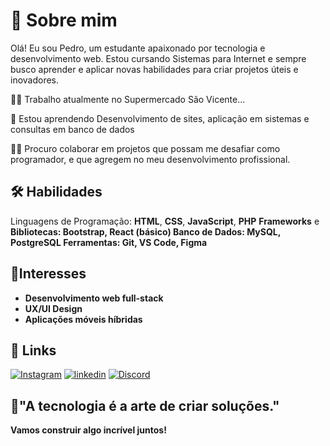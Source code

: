 
# 🚀 Sobre mim
Olá! Eu sou Pedro, um estudante apaixonado por tecnologia e desenvolvimento web. Estou cursando Sistemas para Internet e sempre busco aprender e aplicar novas habilidades para criar projetos úteis e inovadores.



👩‍💻 Trabalho atualmente no Supermercado São Vicente...

🧠 Estou aprendendo Desenvolvimento de sites, aplicação em sistemas e consultas em banco de dados

👯‍♀️ Procuro colaborar em projetos que possam me desafiar como programador, e que agregem no meu desenvolvimento profissional.


## 🛠 Habilidades
Linguagens de Programação: **HTML**, **CSS**, **JavaScript**, **PHP**
**Frameworks** e **Bibliotecas: Bootstrap, React (básico)
Banco de Dados: MySQL, PostgreSQL
Ferramentas: Git, VS Code, Figma**

## 📒Interesses

- **Desenvolvimento web full-stack**
- **UX/UI Design**
- **Aplicações móveis híbridas**
## 🔗 Links
[![Instagram](https://img.shields.io/badge/Instagram-%23E4405F.svg?style=for-the-badge&logo=Instagram&logoColor=white)](https://www.instagram.com/)
[![linkedin](https://img.shields.io/badge/linkedin-0A66C2?style=for-the-badge&logo=linkedin&logoColor=white)](https://www.linkedin.com/)
[![Discord](https://img.shields.io/badge/Discord-%235865F2.svg?style=for-the-badge&logo=discord&logoColor=white)](https://www.discord.com/)
## 🌟"A tecnologia é a arte de criar soluções."

**Vamos construir algo incrível juntos!**